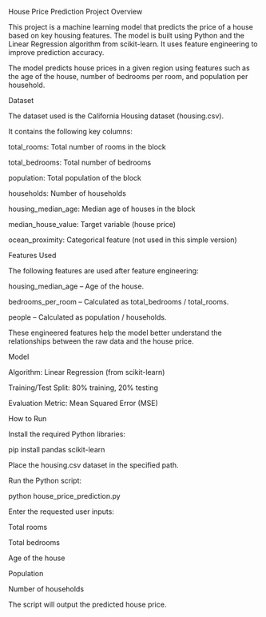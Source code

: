 House Price Prediction
Project Overview

This project is a machine learning model that predicts the price of a house based on key housing features. The model is built using Python and the Linear Regression algorithm from scikit-learn. It uses feature engineering to improve prediction accuracy.

The model predicts house prices in a given region using features such as the age of the house, number of bedrooms per room, and population per household.

Dataset

The dataset used is the California Housing dataset (housing.csv).

It contains the following key columns:

total_rooms: Total number of rooms in the block

total_bedrooms: Total number of bedrooms

population: Total population of the block

households: Number of households

housing_median_age: Median age of houses in the block

median_house_value: Target variable (house price)

ocean_proximity: Categorical feature (not used in this simple version)

Features Used

The following features are used after feature engineering:

housing_median_age – Age of the house.

bedrooms_per_room – Calculated as total_bedrooms / total_rooms.

people – Calculated as population / households.

These engineered features help the model better understand the relationships between the raw data and the house price.

Model

Algorithm: Linear Regression (from scikit-learn)

Training/Test Split: 80% training, 20% testing

Evaluation Metric: Mean Squared Error (MSE)

How to Run

Install the required Python libraries:

pip install pandas scikit-learn


Place the housing.csv dataset in the specified path.

Run the Python script:

python house_price_prediction.py


Enter the requested user inputs:

Total rooms

Total bedrooms

Age of the house

Population

Number of households

The script will output the predicted house price.
